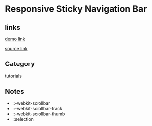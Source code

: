 # Responsive Sticky Navigation Bar

## links
[demo link](https://aldopolojr.github.io/sticky-navigation-bar/)

[source link](https://youtu.be/UHSeFxZIuv8)

## Category
tutorials

## Notes
- ::-webkit-scrollbar
- ::-webkit-scrollbar-track
- ::-webkit-scrollbar-thumb
- ::selection